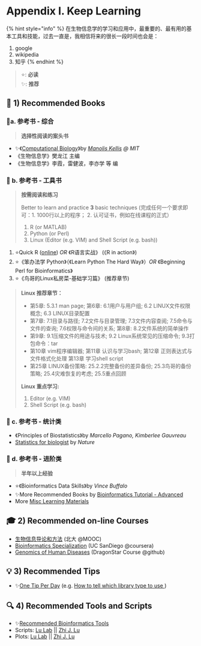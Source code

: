 # Appendix I. Keep Learning

{% hint style="info" %}
在生物信息学的学习和应用中，最重要的、最有用的基本工具和技能，过去一直是，我相信将来的很长一段时间也会是：

1. google
2. wikipedia
3. 知乎
{% endhint %}

> ⭐: **必读**  
> ✨: **推荐**

## 📖 1\) Recommended Books <a id="self-study"></a>

### 📖**a. 参考书 - 综合**

> **选择性阅读的案头书**

* ✨《[Computational Biology](https://ocw.mit.edu/ans7870/6/6.047/f15/MIT6_047F15_Compiled.pdf)》by [_Manolis Kellis_](https://ocw.mit.edu/courses/electrical-engineering-and-computer-science/6-047-computational-biology-fall-2015/) _@ MIT_ 
* 《生物信息学》樊龙江  主编
* 《生物信息学》李霞，雷健波，李亦学 等 编

### 📖 **b. 参考书 - 工具书**

> **按需阅读和练习**
>
> Better to learn and practice **3** basic techniques \(完成任何一个要求即可：1. 1000行以上的程序； 2. 认可证书，例如在线课程的正式）
>
> 1. R \(or MATLAB\)
> 2. Python \(or Perl\)
> 3. Linux \(Editor \(e.g. VIM\) and Shell Script \(e.g. bash\)\)

1. ⭐Quick R \([online](http://www.statmethods.net/)\)  _OR_ 《R语言实战》 \(《R in action》\)
2. ⭐《笨办法学 Python》（《Learn Python The Hard Way》）_OR_ 《Beginning Perl for Bioinformatics》
3. ⭐《鸟哥的Linux私房菜-基础学习篇》 \(推荐章节\)

> **Linux 推荐章节：**
>
> * 第5章: 5.3.1 man page; 第6章: 6.1用户与用户组; 6.2 LINUX文件权限概念; 6.3 LINUX目录配置
> * 第7章:  7.1目录与路径; 7.2文件与目录管理; 7.3文件内容查阅; 7.5命令与文件的查询; 7.6权限与命令间的关系; 第8章: 8.2文件系统的简单操作 
> * 第9章: 9.1压缩文件的用途与技术; 9.2 Linux系统常见的压缩命令; 9.3打包命令：tar
> * 第10章 vim程序编辑器;  第11章 认识与学习bash; 第12章 正则表达式与文件格式化处理 第13章 学习shell script
> * 第25章 LINUX备份策略: 25.2.2完整备份的差异备份; 25.3鸟哥的备份策略; 25.4灾难恢复的考虑; 25.5重点回顾
>
> **Linux 重点学习:**
>
> 1. Editor \(e.g. VIM\)
> 2. Shell Script \(e.g. bash\)

### 📖 c. 参考书 - 统计类

* 《Principles of Biostatistics》by _Marcello Pagano, Kimberlee Gauvreau_
* [Statistics for biologist](http://www.nature.com/collections/qghhqm/) by _Nature_

### 📖 d. 参考书 - 进阶类

> **半年以上经验**

* ⭐《Bioinformatics Data Skills》by _Vince Buffalo_
* ✨More Recommended Books by [Bioinformatics Tutorial - Advanced](https://lulab.gitbook.io/training/appendix/appendix-i.keep-learning)
* More [Misc Learning Materials](https://cloud.tsinghua.edu.cn/d/e63019c19d59449992fc/)

## 🎓 2\) Recommended on-line Courses

* [生物信息导论和方法](https://www.coursera.org/course/pkubioinfo) \(北大 @MOOC\)
* [Bioinformatics Specialization](https://www.coursera.org/specializations/bioinformatics?utm_medium=courseDescripTop) \(UC SanDiego @coursera\)
* [Genomics of Human Diseases](https://github.com/wglab/dragonstar2019) \(DragonStar Course @github\)

## 💡 3\) Recommended Tips <a id="share-script"></a>

* ✨[One Tip Per Day](http://onetipperday.sterding.com/) \(e.g. [How to tell which library type to use ](http://onetipperday.sterding.com/2012/07/how-to-tell-which-library-type-to-use.html)\)

## 🔍 4\) Recommended Tools and Scripts <a id="share-script"></a>

* ✨[Recommended Bioinformatics Tools](https://lulab.gitbook.io/training/appendix/appendix-iv.useful-tools-for-bioinformatics)
* Scripts:  [Lu Lab](https://github.com/lulab/shared_scripts) \|\| [Zhi J. Lu](https://github.com/urluzhi/scripts) 
* Plots: [Lu Lab](https://github.com/lulab/teaching_book/tree/646f1fc5c470095a7a1ed143f9d851d574f0372d/lulab/shared_scripts/tree/master/plots/README.md) \|\| [Zhi J. Lu](https://github.com/urluzhi/scripts/tree/master/Rscript/R_plot)

